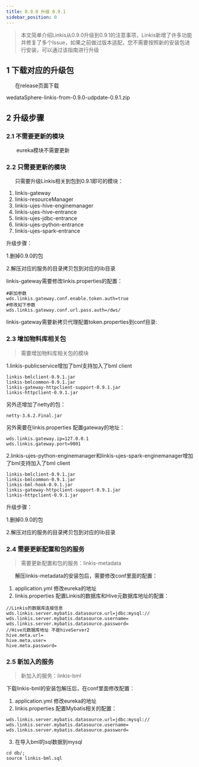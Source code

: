 ```yaml
---
title: 0.9.0 升级 0.9.1
sidebar_position: 0
---
```

> 本文简单介绍Linkis从0.9.0升级到0.9.1的注意事项，Linkis新增了许多功能并修复了多个Issue，如果之前做过版本适配，您不需要按照新的安装包进行安装，可以通过该指南进行升级

## 1 下载对应的升级包
&nbsp;&nbsp;&nbsp;&nbsp;&nbsp;&nbsp;在release页面下载

wedataSphere-linkis-from-0.9.0-udpdate-0.9.1.zip

## 2 升级步骤 
### 2.1 不需要更新的模块
&nbsp;&nbsp;&nbsp;&nbsp;&nbsp;&nbsp;
eureka模块不需要更新

### 2.2 只需要更新的模块
&nbsp;&nbsp;&nbsp;&nbsp;&nbsp;&nbsp;只需要升级Linkis相关到包到0.9.1即可的模块：
1. linkis-gateway
2. linkis-resourceManager
3. linkis-ujes-hive-enginemanager
4. linkis-ujes-hive-entrance
5. linkis-ujes-jdbc-entrance
6. linkis-ujes-python-entrance
7. linkis-ujes-spark-entrance

升级步骤：

1.删掉0.9.0的包  

2.解压对应的服务的目录拷贝包到对应的lib目录

linkis-gateway需要修改linkis.properties的配置：
```
#新加参数
wds.linkis.gateway.conf.enable.token.auth=true
#修改如下参数
wds.linkis.gateway.conf.url.pass.auth=/dws/
```
linkis-gateway需要新拷贝代理配置token.properties到conf目录:

### 2.3 增加物料库相关包
>需要增加物料库相关包的模块

1.linkis-publicservice增加了bml支持加入了bml client
```
linkis-bmlclient-0.9.1.jar
linkis-bmlcommon-0.9.1.jar
linkis-gateway-httpclient-support-0.9.1.jar
linkis-httpclient-0.9.1.jar
```
另外还增加了netty的包：
```
netty-3.6.2.Final.jar
```
另外需要在linkis.properties 配置gateway的地址：
```
wds.linkis.gateway.ip=127.0.0.1
wds.linkis.gateway.port=9001
```
2.linkis-ujes-python-enginemanager和linkis-ujes-spark-enginemanager增加了bml支持加入了bml client
```
linkis-bmlclient-0.9.1.jar
linkis-bmlcommon-0.9.1.jar
linkis-bml-hook-0.9.1.jar
linkis-gateway-httpclient-support-0.9.1.jar
linkis-httpclient-0.9.1.jar
```
升级步骤：

1.删掉0.9.0的包

2.解压对应的服务的目录拷贝包到对应的lib目录

### 2.4 需要更新配置和包的服务
>需要更新配置和包的服务：linkis-metadata

&nbsp;&nbsp;&nbsp;&nbsp;&nbsp;&nbsp;解压linkis-metadata的安装包后，需要修改conf里面的配置：
1. application.yml 修改eureka的地址
2. linkis.properties 配置Linkis的数据库和Hive元数据库地址的配置：
```
//Linkis的数据库连接信息
wds.linkis.server.mybatis.datasource.url=jdbc:mysql://
wds.linkis.server.mybatis.datasource.username=
wds.linkis.server.mybatis.datasource.password=
//Hive元数据库地址 不是hiveServer2
hive.meta.url=
hive.meta.user=
hive.meta.password=
```

### 2.5 新加入的服务
 > 新加入的服务：linkis-bml

下载linkis-bml的安装包解压后，在conf里面修改配置：
1. application.yml 修改eureka的地址
2. linkis.properties 配置Mybatis相关的配置：
```
wds.linkis.server.mybatis.datasource.url=jdbc:mysql://
wds.linkis.server.mybatis.datasource.username=
wds.linkis.server.mybatis.datasource.password=
```
3. 在导入bml的sql数据到mysql
```
cd db/;
source linkis-bml.sql
```